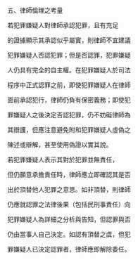 五、律師倫理之考量

若犯罪嫌疑人對律師承認犯罪，且有充足

的證據顯示其承認似乎屬實，則律師不宜建議

犯罪嫌疑人否認犯罪；但是否認罪，犯罪嫌疑

人仍具有完全的自主權。在犯罪嫌疑人於司法

程序中正式認罪之前，即使犯罪嫌疑人在律師

面前承認犯行，律師仍負有保密義務；即使犯

罪嫌疑人之後決定否認犯罪，仍不妨礙律師為

其辯護，但應注意避免附和犯罪嫌疑人虛偽之

陳述或辯解，甚至使用偽證以實其說。



若犯罪嫌疑人表示其對於犯罪並無責任，

但仍願意承擔責任時，律師應立即確認其是否

出於頂替他人犯罪之意思。如非頂替，則律師

仍應就認罪之法律後果（包括民刑事責任）向

犯罪嫌疑人為詳細之分析與告知，但認罪與否

仍由當事人自己決定。如認有頂替之虞，但犯

罪嫌疑人已決定認罪者，律師應即解除委任。